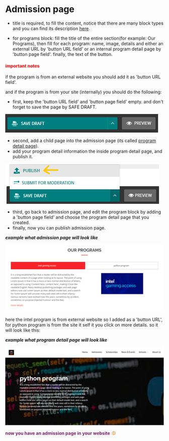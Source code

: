 # Admission page
- title is required, to fill the content, notice that there are many block types and you can find its description [here](documents/block_types.md).

- for programs block: fill the title of the entire section(for example: Our Programs), then fill for each program: name, image, details and either an external URL by 'button URL field' or an internal program detail page by 'button page field'. finally, the text of the button. 

<h4 style="color:red">important notes</h4>
if the program is from an external website you should add it as 'button URL field'.

and if the program is from your site (internally) you should do the following:
- first, keep the 'button URL field' and 'button page field' empty. and don't forget to save the page by SAFE DRAFT.

![save admission page](../../images/adding_pages/save.png)

- second, add a child page into the admission page (its called [program detail page](documents/pages/program_details_page.md)).
- add your program detail information the inside program detail page, and publish it.

![publish program detail page](../../images/microsites/publish.png)

- third, go back to admission page, and edit the program block by adding a 'button page field' and choose the program detail page that you created.
- finally, now you can publish admission page.

***example what admission page will look like***

![admission page programs section example](../../images/adding_pages/addmission_example.PNG)

here the intel program is from external website so I added as a 'button URL', for python program is from the site it self it you click on more details. so it will look like this:

***example what program detail page will look like***

![program detail page example](../../images/adding_pages/program_example.PNG)

<p style='color:#7D1E6A;font-weight:bold;'>now you have an admission page in your website <span style='color:#EC994B'>:D</span> </p>